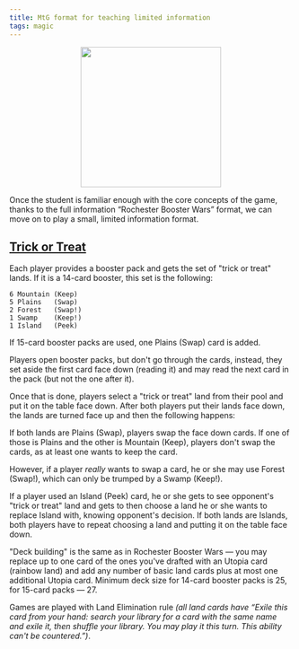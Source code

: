 ```yaml
---
title: MtG format for teaching limited information
tags: magic
---
```


<div style="text-align: center;">
  <img width="250" src="../../images/trickortreat.png"></img>
</div>

Once the student is familiar enough with the core concepts of the game, thanks
to the full information “Rochester Booster Wars” format, we can move on to play a
small, limited information format.

## <a href="#trickOrTreat" name="trickOrTreat">Trick or Treat</a>

Each player provides a booster pack and gets the set of "trick or treat" lands.
If it is a 14-card booster, this set is the following:

```
6 Mountain (Keep)
5 Plains   (Swap)
2 Forest   (Swap!)
1 Swamp    (Keep!)
1 Island   (Peek)
```

If 15-card booster packs are used, one Plains (Swap) card is added.

Players open booster packs, but don't go through the cards, instead, they set aside
the first card face down (reading it) and may read the next card in the pack (but not
the one after it).

Once that is done, players select a "trick or treat" land from their pool and put it
on the table face down. After both players put their lands face down, the lands are
turned face up and then the following happens:

If both lands are Plains (Swap), players swap the face down cards. If one of those 
is Plains and the other is Mountain (Keep), players don't swap the cards, as at least
one wants to keep the card.

However, if a player *really* wants to swap a card, he or she may use Forest (Swap!),
which can only be trumped by a Swamp (Keep!).

If a player used an Island (Peek) card, he or she gets to see opponent's "trick or treat" land
and gets to then choose a land he or she wants to replace Island with, knowing opponent's
decision. If both lands are Islands, both players have to repeat choosing a land
and putting it on the table face down.

"Deck building" is the same as in Rochester Booster Wars — you may replace up to one
card of the ones you've drafted with an Utopia card (rainbow land) and add any number
of basic land cards plus at most one additional Utopia card. Minimum deck size for
14-card booster packs is 25, for 15-card packs — 27.

Games are played with Land Elimination rule *(all land cards have “Exile this card from
your hand: search your library for a card with the same name and exile it, then shuffle
your library. You may play it this turn. This ability can't be countered.”)*.
